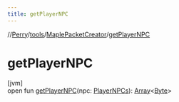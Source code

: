 ```yaml
---
title: getPlayerNPC
---
```

//[Perry](../../../index.html)/[tools](../index.html)/[MaplePacketCreator](index.html)/[getPlayerNPC](get-player-n-p-c.html)



# getPlayerNPC



[jvm]\
open fun [getPlayerNPC](get-player-n-p-c.html)(npc: [PlayerNPCs](../../server.maps/-player-n-p-cs/index.html)): [Array](https://kotlinlang.org/api/latest/jvm/stdlib/kotlin/-array/index.html)<[Byte](https://kotlinlang.org/api/latest/jvm/stdlib/kotlin/-byte/index.html)>




